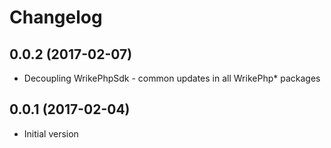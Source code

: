 # Changelog

## 0.0.2 (2017-02-07)
* Decoupling WrikePhpSdk - common updates in all WrikePhp* packages 

## 0.0.1 (2017-02-04)
* Initial version
